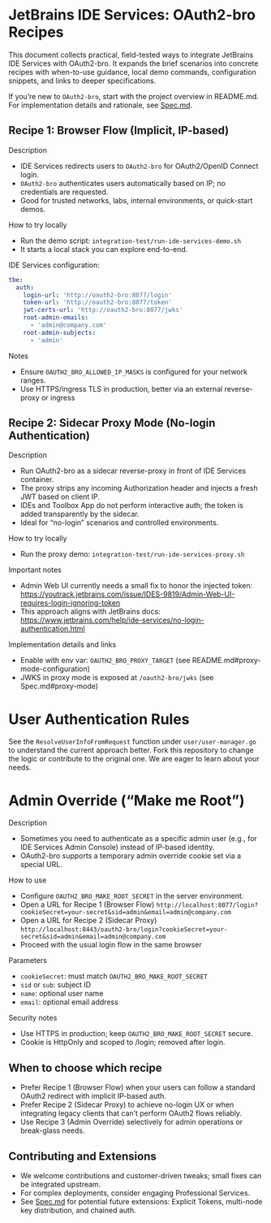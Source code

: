 # JetBrains IDE Services: OAuth2-bro Recipes

This document collects practical, field-tested ways to integrate JetBrains IDE Services with OAuth2-bro. It expands
the brief scenarios into concrete recipes with when-to-use guidance, local demo commands, configuration
snippets, and links to deeper specifications.

If you’re new to `OAuth2-bro`, start with the project overview in README.md. For implementation details and rationale, see [Spec.md](Spec.md).

## Recipe 1: Browser Flow (Implicit, IP-based)

Description
- IDE Services redirects users to `OAuth2-bro` for OAuth2/OpenID Connect login.
- `OAuth2-bro` authenticates users automatically based on IP; no credentials are requested.
- Good for trusted networks, labs, internal environments, or quick-start demos.

How to try locally
- Run the demo script: `integration-test/run-ide-services-demo.sh`
- It starts a local stack you can explore end-to-end.

IDE Services configuration:
```yaml
tbe:
  auth:
    login-url: 'http://oauth2-bro:8077/login'
    token-url: 'http://oauth2-bro:8077/token'
    jwt-certs-url: 'http://oauth2-bro:8077/jwks'
    root-admin-emails:
      - 'admin@company.com'
    root-admin-subjects:
      - 'admin'
```

Notes
- Ensure `OAUTH2_BRO_ALLOWED_IP_MASKS` is configured for your network ranges.
- Use HTTPS/ingress TLS in production, better via an external reverse-proxy or ingress

## Recipe 2: Sidecar Proxy Mode (No-login Authentication)

Description
- Run OAuth2-bro as a sidecar reverse-proxy in front of IDE Services container.
- The proxy strips any incoming Authorization header and injects a fresh JWT based on client IP.
- IDEs and Toolbox App do not perform interactive auth; the token is added transparently by the sidecar.
- Ideal for “no-login” scenarios and controlled environments.

How to try locally
- Run the proxy demo: `integration-test/run-ide-services-proxy.sh`

Important notes
- Admin Web UI currently needs a small fix to honor the injected token: https://youtrack.jetbrains.com/issue/IDES-9819/Admin-Web-UI-requires-login-ignoring-token
- This approach aligns with JetBrains docs: https://www.jetbrains.com/help/ide-services/no-login-authentication.html

Implementation details and links
- Enable with env var: `OAUTH2_BRO_PROXY_TARGET` (see README.md#proxy-mode-configuration)
- JWKS in proxy mode is exposed at `/oauth2-bro/jwks` (see Spec.md#proxy-mode)

# User Authentication Rules
See the `ResolveUserInfoFromRequest` function under `user/user-manager.go` to understand the current approach better.
Fork this repository to change the logic or contribute to the original one. We are eager to learn about your needs.


# Admin Override (“Make me Root”)

Description
- Sometimes you need to authenticate as a specific admin user (e.g., for IDE Services Admin Console) instead of IP-based identity.
- OAuth2-bro supports a temporary admin override cookie set via a special URL.

How to use
- Configure `OAUTH2_BRO_MAKE_ROOT_SECRET` in the server environment.
- Open a URL for Recipe 1 (Browser Flow)
  `http://localhost:8077/login?cookieSecret=your-secret&sid=admin&email=admin@company.com`
- Open a URL for Recipe 2 (Sidecar Proxy)
  `http://localhost:8443/oauth2-bro/login?cookieSecret=your-secret&sid=admin&email=admin@company.com`
- Proceed with the usual login flow in the same browser

Parameters
- `cookieSecret`: must match `OAUTH2_BRO_MAKE_ROOT_SECRET`
- `sid` or `sub`: subject ID
- `name`: optional user name
- `email`: optional email address

Security notes
- Use HTTPS in production; keep `OAUTH2_BRO_MAKE_ROOT_SECRET` secure.
- Cookie is HttpOnly and scoped to /login; removed after login.

## When to choose which recipe
- Prefer Recipe 1 (Browser Flow) when your users can follow a standard OAuth2 redirect with implicit IP-based auth.
- Prefer Recipe 2 (Sidecar Proxy) to achieve no-login UX or when integrating legacy clients that can’t perform OAuth2 flows reliably.
- Use Recipe 3 (Admin Override) selectively for admin operations or break-glass needs.

## Contributing and Extensions
- We welcome contributions and customer-driven tweaks; small fixes can be integrated upstream.
- For complex deployments, consider engaging Professional Services.
- See [Spec.md](Spec.md) for potential future extensions: Explicit Tokens, multi-node key distribution, and chained auth.
